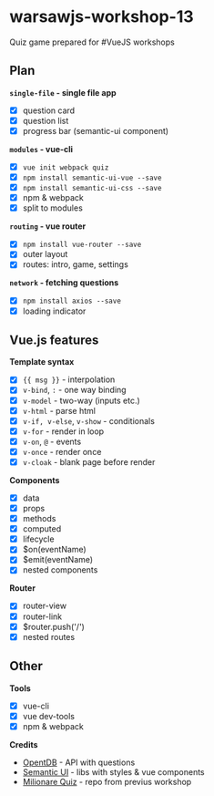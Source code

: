 # warsawjs-workshop-13
Quiz game prepared for #VueJS workshops

## Plan
**`single-file` - single file app**
* [x] question card
* [x] question list
* [x] progress bar (semantic-ui component)

**`modules` - vue-cli**
* [x] `vue init webpack quiz`
* [x] `npm install semantic-ui-vue --save`
* [x] `npm install semantic-ui-css --save`
* [x] npm & webpack
* [x] split to modules

**`routing` - vue router**
* [x] `npm install vue-router --save`
* [x] outer layout
* [x] routes: intro, game, settings

**`network` - fetching questions** 
* [x] `npm install axios --save`
* [x] loading indicator

## Vue.js features
**Template syntax**
* [x] `{{ msg }}` - interpolation
* [x] `v-bind`, `:` - one way binding
* [x] `v-model` - two-way (inputs etc.)
* [x] `v-html` - parse html
* [x] `v-if, v-else`, `v-show` - conditionals
* [x] `v-for` - render in loop
* [x] `v-on`, `@` - events 
* [x] `v-once` - render once
* [x] `v-cloak` - blank page before render

**Components**
* [x] data
* [x] props
* [x] methods
* [x] computed
* [x] lifecycle
* [x] $on(eventName)
* [x] $emit(eventName)
* [x] nested components

**Router**
* [x] router-view
* [x] router-link
* [x] $router.push('/')
* [x] nested routes

## Other
**Tools**
* [x] vue-cli
* [x] vue dev-tools
* [x] npm & webpack

**Credits**
* [OpentDB](https://opentdb.com/api.php?amount=5&type=boolean) - API with questions
* [Semantic UI](https://semantic-ui-vue.github.io/) - libs with styles & vue components
* [Milionare Quiz](https://github.com/Valian/warsawjs-workshop-12-quiz) - repo from previus workshop
